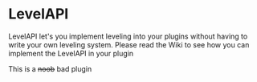 # LevelAPI

LevelAPI let's you implement leveling into your plugins without having to write your own leveling system. 
Please read the Wiki to see how you can implement the LevelAPI in your plugin

This is a ~~noob~~ bad plugin
